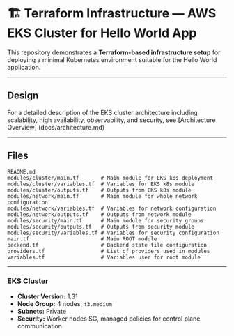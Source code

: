 # 🏗️ Terraform Infrastructure — AWS EKS Cluster for Hello World App

This repository demonstrates a **Terraform-based infrastructure setup** for deploying a minimal Kubernetes environment suitable for the Hello World application.




---

## Design
For a detailed description of the EKS cluster architecture including scalability, high availability, observability, and security, see [Architecture Overview] (docs/architecture.md)

---

## Files

```
README.md
modules/cluster/main.tf       # Main module for EKS k8s deployment
modules/cluster/variables.tf  # Variables for EKS k8s module
modules/cluster/outputs.tf    # Outputs from EKS k8s module
modules/network/main.tf       # Main module for whole network configuration
modules/network/variables.tf  # Variables for network configuration
modules/network/outputs.tf    # Outputs from network module
modules/security/main.tf      # Main module for security groups
modules/security/outputs.tf   # Outputs from security module
modules/security/variables.tf # Variables for security configuration
main.tf                       # Main ROOT module
backend.tf                    # Backend state file configuration
providers.tf                  # List of providers used in modules
variables.tf                  # Variables user for root module
```

---


### EKS Cluster

* **Cluster Version:** 1.31
* **Node Group:** 4 nodes, `t3.medium`
* **Subnets:** Private
* **Security:** Worker nodes SG, managed policies for control plane communication
